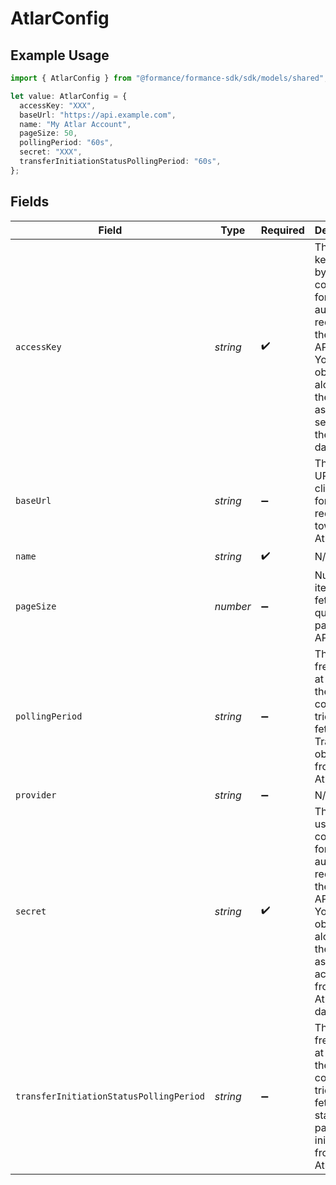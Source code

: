 # AtlarConfig

## Example Usage

```typescript
import { AtlarConfig } from "@formance/formance-sdk/sdk/models/shared";

let value: AtlarConfig = {
  accessKey: "XXX",
  baseUrl: "https://api.example.com",
  name: "My Atlar Account",
  pageSize: 50,
  pollingPeriod: "60s",
  secret: "XXX",
  transferInitiationStatusPollingPeriod: "60s",
};
```

## Fields

| Field                                                                                                                                                         | Type                                                                                                                                                          | Required                                                                                                                                                      | Description                                                                                                                                                   | Example                                                                                                                                                       |
| ------------------------------------------------------------------------------------------------------------------------------------------------------------- | ------------------------------------------------------------------------------------------------------------------------------------------------------------- | ------------------------------------------------------------------------------------------------------------------------------------------------------------- | ------------------------------------------------------------------------------------------------------------------------------------------------------------- | ------------------------------------------------------------------------------------------------------------------------------------------------------------- |
| `accessKey`                                                                                                                                                   | *string*                                                                                                                                                      | :heavy_check_mark:                                                                                                                                            | The access key used by the connector for authorizing requests to the Atlar API.<br/>You can obtain it along with the associated secret from the Atlar dashboard.<br/> | XXX                                                                                                                                                           |
| `baseUrl`                                                                                                                                                     | *string*                                                                                                                                                      | :heavy_minus_sign:                                                                                                                                            | The base URL the client uses for making requests towards the Atlar API.<br/>                                                                                  | https://api.example.com                                                                                                                                       |
| `name`                                                                                                                                                        | *string*                                                                                                                                                      | :heavy_check_mark:                                                                                                                                            | N/A                                                                                                                                                           | My Atlar Account                                                                                                                                              |
| `pageSize`                                                                                                                                                    | *number*                                                                                                                                                      | :heavy_minus_sign:                                                                                                                                            | Number of items to fetch when querying paginated APIs.<br/>                                                                                                   | 50                                                                                                                                                            |
| `pollingPeriod`                                                                                                                                               | *string*                                                                                                                                                      | :heavy_minus_sign:                                                                                                                                            | The frequency at which the connector tries to fetch new Transaction objects from the Atlar API.<br/>                                                          | 60s                                                                                                                                                           |
| `provider`                                                                                                                                                    | *string*                                                                                                                                                      | :heavy_minus_sign:                                                                                                                                            | N/A                                                                                                                                                           |                                                                                                                                                               |
| `secret`                                                                                                                                                      | *string*                                                                                                                                                      | :heavy_check_mark:                                                                                                                                            | The secret used by the connector for authorizing requests to the Atlar API.<br/>You can obtain it along with the associated access key from the Atlar dashboard.<br/> | XXX                                                                                                                                                           |
| `transferInitiationStatusPollingPeriod`                                                                                                                       | *string*                                                                                                                                                      | :heavy_minus_sign:                                                                                                                                            | The frequency at which the connector tries to fetch the status of payment initiations from the Atlar API.<br/>                                                | 60s                                                                                                                                                           |
